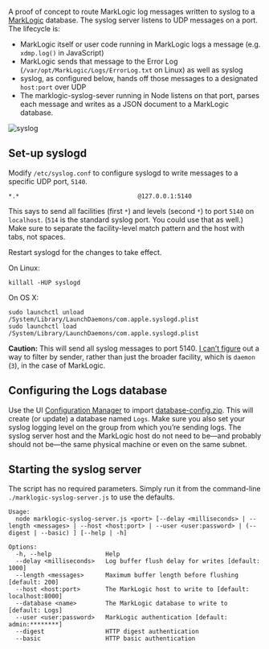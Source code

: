 A proof of concept to route MarkLogic log messages written to syslog to a [MarkLogic](http://developer.marklogic.com/) database. 
The syslog server listens to UDP messages on a port. The lifecycle is: 

* MarkLogic itself or user code running in MarkLogic logs a message (e.g. `xdmp.log()` in JavaScript) 
* MarkLogic sends that message to the Error Log (`/var/opt/MarkLogic/Logs/ErrorLog.txt` on Linux) as well as syslog 
* syslog, as configured below, hands off those messages to a designated `host:port` over UDP 
* The marklogic-syslog-sever running in Node listens on that port, parses each message and writes as a JSON document to a MarkLogic database.  

![syslog](https://cloud.githubusercontent.com/assets/176233/6114053/88432014-b069-11e4-91fe-ae0d8a210ef8.png)


## Set-up syslogd

Modify `/etc/syslog.conf` to configure syslogd to write messages to a specific UDP port, `5140`.

```
*.*									@127.0.0.1:5140
```

This says to send all facilities (first `*`) and levels (second `*`) to port `5140` on `localhost`. (`514` is the standard syslog port. You could use that as well.) Make sure to separate the facility-level match pattern and the host with tabs, not spaces.

Restart syslogd for the changes to take effect. 

On Linux:
```shell
killall -HUP syslogd
```

On OS X:
```shell
sudo launchctl unload /System/Library/LaunchDaemons/com.apple.syslogd.plist
sudo launchctl load /System/Library/LaunchDaemons/com.apple.syslogd.plist
```

**Caution:** This will send all syslog messages to port 5140. [I can’t figure](https://superuser.com/questions/844050/syslogd-filter-by-sender) out a way to filter by sender, rather than just the broader facility, which is `daemon` (`3`), in the case of MarkLogic.

## Configuring the Logs database

Use the UI [Configuration Manager](http://localhost:8002/) to import [database-config.zip](config/database-config.zip). This will create (or update) a database named `Logs`. Make sure you also set your syslog logging level on the group from which you’re sending logs. The syslog server host and the MarkLogic host do not need to be—and probably should not be—the same physical machine or even on the same subnet.

## Starting the syslog server

The script has no required parameters. Simply run it from the command-line `./marklogic-syslog-server.js` to use the defaults.

```
Usage:
  node marklogic-syslog-server.js <port> [--delay <milliseconds> | --length <messages> | --host <host:port> | --user <user:password> | (--digest | --basic) ] [--help | -h]

Options:
  -h, --help               Help
  --delay <milliseconds>   Log buffer flush delay for writes [default: 1000]
  --length <messages>      Maximum buffer length before flushing [default: 200]
  --host <host:port>       The MarkLogic host to write to [default: localhost:8000]
  --database <name>        The MarkLogic database to write to [default: Logs]
  --user <user:password>   MarkLogic authentication [default: admin:********]
  --digest                 HTTP digest authentication
  --basic                  HTTP basic authentication
```

